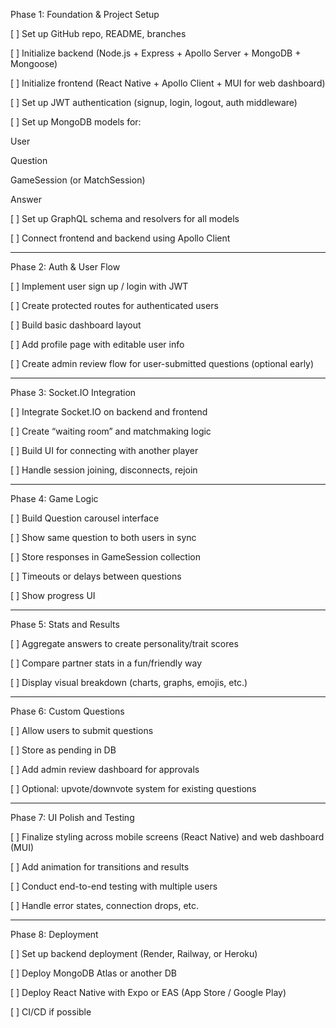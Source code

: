 Phase 1: Foundation & Project Setup

[ ] Set up GitHub repo, README, branches

[ ] Initialize backend (Node.js + Express + Apollo Server + MongoDB + Mongoose)

[ ] Initialize frontend (React Native + Apollo Client + MUI for web dashboard)

[ ] Set up JWT authentication (signup, login, logout, auth middleware)

[ ] Set up MongoDB models for:

User

Question

GameSession (or MatchSession)

Answer


[ ] Set up GraphQL schema and resolvers for all models

[ ] Connect frontend and backend using Apollo Client



---

Phase 2: Auth & User Flow

[ ] Implement user sign up / login with JWT

[ ] Create protected routes for authenticated users

[ ] Build basic dashboard layout

[ ] Add profile page with editable user info

[ ] Create admin review flow for user-submitted questions (optional early)



---

Phase 3: Socket.IO Integration

[ ] Integrate Socket.IO on backend and frontend

[ ] Create “waiting room” and matchmaking logic

[ ] Build UI for connecting with another player

[ ] Handle session joining, disconnects, rejoin



---

Phase 4: Game Logic

[ ] Build Question carousel interface

[ ] Show same question to both users in sync

[ ] Store responses in GameSession collection

[ ] Timeouts or delays between questions

[ ] Show progress UI



---

Phase 5: Stats and Results

[ ] Aggregate answers to create personality/trait scores

[ ] Compare partner stats in a fun/friendly way

[ ] Display visual breakdown (charts, graphs, emojis, etc.)



---

Phase 6: Custom Questions

[ ] Allow users to submit questions

[ ] Store as pending in DB

[ ] Add admin review dashboard for approvals

[ ] Optional: upvote/downvote system for existing questions



---

Phase 7: UI Polish and Testing

[ ] Finalize styling across mobile screens (React Native) and web dashboard (MUI)

[ ] Add animation for transitions and results

[ ] Conduct end-to-end testing with multiple users

[ ] Handle error states, connection drops, etc.



---

Phase 8: Deployment

[ ] Set up backend deployment (Render, Railway, or Heroku)

[ ] Deploy MongoDB Atlas or another DB

[ ] Deploy React Native with Expo or EAS (App Store / Google Play)

[ ] CI/CD if possible
